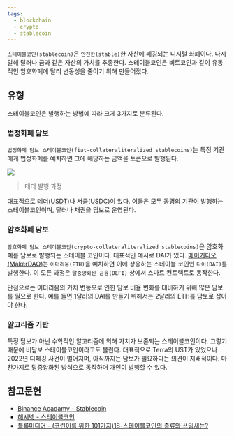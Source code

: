 ```yaml
---
tags:
  - blockchain
  - crypto
  - stablecoin
---
```

`스테이블코인(stablecoin)`은 `안전한(stable)`한 자산에 페깅되는 디지털 화폐이다. 다시 말해 달러나 금과 같은 자산의 가치를 추종한다. 스테이블코인은 비트코인과 같이 유동적인 암호화폐에 달리 변동성을 줄이기 위해 만들어졌다.
## 유형

스테이블코인은 발행하는 방법에 따라 크게 3가지로 분류된다.
### 법정화폐 담보

`법정화폐 담보 스테이블코인(fiat-collateraliteralized stablecoins)`는 특정 기관에게 법정화폐를 예치하면 그에 해당하는 금액을 토큰으로 발행된다.

![](https://i1.wp.com/www.blockmedia.co.kr/wp-content/uploads/2021/04/테더-발행경로.png?resize=560%2C436&ssl=1)

> 테더 발행 과정

대표적으로 [테더(USDT)](https://tether.to)나 [서클(USDC)](https://www.circle.com/en/usdc)이 있다. 이들은 모두 동명의 기관이 발행하는 스테이블코인이며, 달러나 채권을 담보로 운영된다. 
### 암호화폐 담보

`암호화폐 담보 스테이블코인(crypto-collateraliteralized stablecoins)`은 암호화폐를 담보로 발행되는 스테이블 코인이다. 대표적인 예시로 DAI가 있다. [메이커다오(MakerDAO)](https://makerdao.com/ko/)는 `이더리움(ETH)`을 예치하면 이에 상응하는 스테이블 코인인 `다이(DAI)`를 발행한다. 이 모든 과정은 `탈중앙화된 금융(DEFI)` 상에서 스마트 컨트랙트로 동작한다.

단점으로는 이더리움의 가치 변동으로 인한 담보 비율 변화를 대비하기 위해 많은 담보를 필요로 한다. 예를 들면 1달러의 DAI를 만들기 위해서는 2달러의 ETH를 담보로 잡아야 한다.
### 알고리즘 기반

특정 담보가 아닌 수학적인 알고리즘에 의해 가치가 보존되는 스테이블코인이다. 그렇기 때문에 비담보 스테이블코인이라고도 불린다. 대표적으로 Terra의 UST가 있었으나 2022년 디페깅 사건이 벌어지며, 아직까지는 담보가 필요하다는 의견이 지배적이다. 마찬가지로 탈중앙화된 방식으로 동작하며 개인이 발행할 수 있다.

## 참고문헌

- [Binance Acadamy - Stablecoin](https://academy.binance.com/en/glossary?term=stable)
- [해시넷 - 스테이블코인](http://wiki.hash.kr/index.php/스테이블코인)
- [블록미디어 - (코린이를 위한 101가지)18-스테이블코인의 종류와 쓰임새는?](https://www.blockmedia.co.kr/archives/175157)